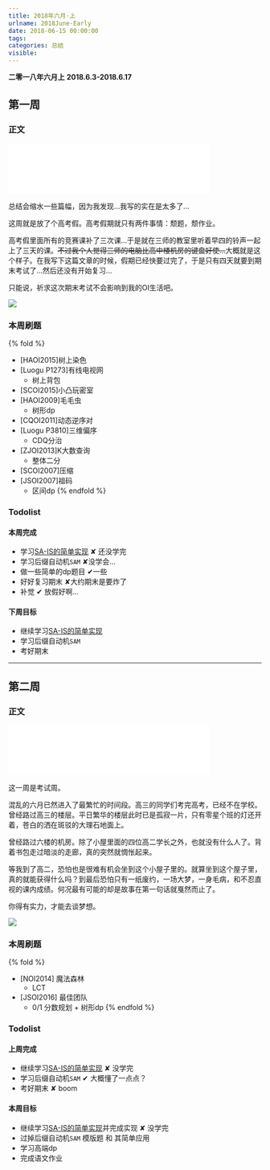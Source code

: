 ```yaml
---
title: 2018年六月·上
urlname: 2018June-Early
date: 2018-06-15 00:00:00
tags: 
categories: 总结
visible:
---
```


**二零一八年六月上**
**2018.6.3-2018.6.17**

<!-- more -->

## 第一周

### 正文

<iframe frameborder="no" border="0" marginwidth="0" marginheight="0" width=400 height=100 src="//music.163.com/outchain/player?type=2&id=420008229&auto=0&height=100"></iframe>

总结会缩水一些篇幅，因为我发现...我写的实在是太多了...

这周就是放了个高考假。高考假期就只有两件事情：颓题，颓作业。

高考假里面所有的竞赛课补了三次课...于是就在三师的教室里听着早四的铃声一起上了三天的课。~~不过我个人觉得三师的电脑比高中楼机房的键盘好使...~~大概就是这个样子。在我写下这篇文章的时候，假期已经快要过完了，于是只有四天就要到期末考试了...然后还没有开始复习...

只能说，祈求这次期末考试不会影响到我的OI生活吧。

![](title1.jpg)

### 本周刷题

{% fold %}
+ [HAOI2015]树上染色 
+ [Luogu P1273]有线电视网
	- 树上背包
+ [SCOI2015]小凸玩密室 
+ [HAOI2009]毛毛虫 
	- 树形dp 
+ [CQOI2011]动态逆序对
+ [Luogu P3810]三维偏序 
	- CDQ分治
+ [ZJOI2013]K大数查询 
	- 整体二分
+ [SCOI2007]压缩 
+ [JSOI2007]祖码 
	- 区间dp
{% endfold %}

### Todolist

#### 本周完成

+ 学习[SA-IS的简单实现](https://zhuanlan.zhihu.com/p/28331415) ✘ 还没学完
+ 学习后缀自动机`SAM` ✘没学会...
+ 做一些简单的dp题目 ✔一些
+ 好好复习期末 ✘大约期末是要炸了
+ 补觉 ✔ 放假好啊...

#### 下周目标

+ 继续学习[SA-IS的简单实现](https://zhuanlan.zhihu.com/p/28331415)
+ 学习后缀自动机`SAM`
+ 考好期末

-----------------------

## 第二周

### 正文

<iframe frameborder="no" border="0" marginwidth="0" marginheight="0" width=400 height=100 src="//music.163.com/outchain/player?type=2&id=423849401&auto=0&height=100"></iframe>

这一周是考试周。

混乱的六月已然进入了最繁忙的时间段。高三的同学们考完高考，已经不在学校。曾经路过高三的楼层。平日繁华的楼层此时已是孤寂一片，只有零星个班的灯还开着，苍白的洒在斑驳的大理石地面上。

曾经路过六楼的机房。除了小屋里面的四位高二学长之外，也就没有什么人了。背着书包走过暗淡的走廊，真的突然就惆怅起来。

等我到了高二，恐怕也是很难有机会坐到这个小屋子里的。就算坐到这个屋子里，真的就能获得什么吗？到最后恐怕只有一纸废约，一场大梦，一身毛病，和不忍直视的课内成绩。何况最有可能的却是故事在第一句话就戛然而止了。

你得有实力，才能去谈梦想。

![](title2.jpg)

### 本周刷题

{% fold %}
+ [NOI2014] 魔法森林
	+ LCT
+ [JSOI2016] 最佳团队
	+ 0/1 分数规划 + 树形dp
{% endfold %}

### Todolist

#### 上周完成

+ 继续学习[SA-IS的简单实现](https://zhuanlan.zhihu.com/p/28331415) ✘ 没学完
+ 学习后缀自动机`SAM` ✔ 大概懂了一点点？
+ 考好期末 ✘ boom

#### 本周目标

+ 继续学习[SA-IS的简单实现](https://zhuanlan.zhihu.com/p/28331415)并完成实现 ✘ 没学完
+ 过掉后缀自动机`SAM` 模版题 和 其简单应用
+ 学习高端dp
+ 完成语文作业
